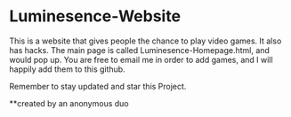 # Luminesence-Website
This is a website that gives people the chance to play video games. It also has hacks.
The main page is called Luminesence-Homepage.html, and would pop up. You are free to email me
in order to add games, and I will happily add them to this github.

Remember to stay updated and star this Project.




**created by an anonymous duo 
